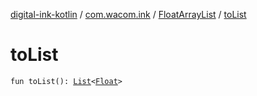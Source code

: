 [digital-ink-kotlin](../../index.md) / [com.wacom.ink](../index.md) / [FloatArrayList](index.md) / [toList](./to-list.md)

# toList

`fun toList(): `[`List`](https://kotlinlang.org/api/latest/jvm/stdlib/kotlin.collections/-list/index.html)`<`[`Float`](https://kotlinlang.org/api/latest/jvm/stdlib/kotlin/-float/index.html)`>`